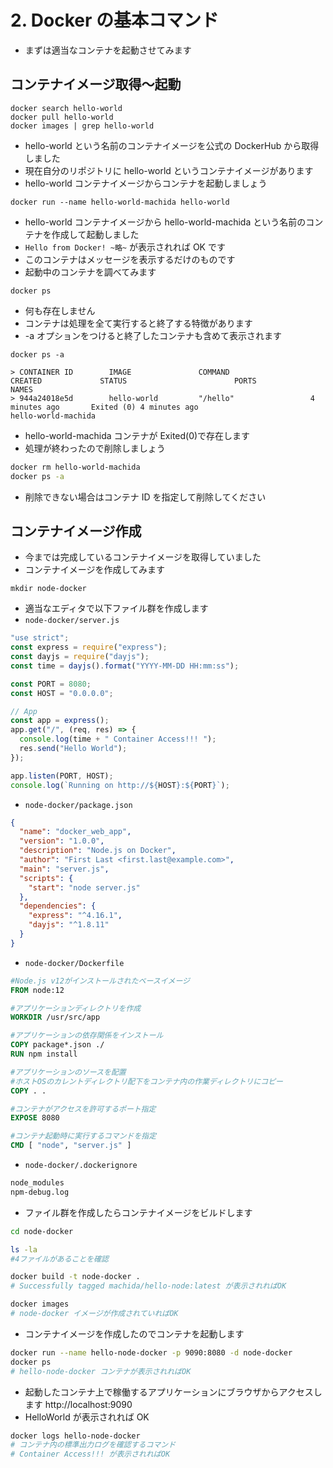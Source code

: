 # 2. Docker の基本コマンド

- まずは適当なコンテナを起動させてみます

## コンテナイメージ取得〜起動

```
docker search hello-world
docker pull hello-world
docker images | grep hello-world
```

- hello-world という名前のコンテナイメージを公式の DockerHub から取得しました
- 現在自分のリポジトリに hello-world というコンテナイメージがあります
- hello-world コンテナイメージからコンテナを起動しましょう

```
docker run --name hello-world-machida hello-world
```

- hello-world コンテナイメージから hello-world-machida という名前のコンテナを作成して起動しました
- `Hello from Docker! ~略~` が表示されれば OK です
- このコンテナはメッセージを表示するだけのものです
- 起動中のコンテナを調べてみます

```console
docker ps
```

- 何も存在しません
- コンテナは処理を全て実行すると終了する特徴があります
- -a オプションをつけると終了したコンテナも含めて表示されます

```console
docker ps -a

> CONTAINER ID        IMAGE               COMMAND                  CREATED             STATUS                        PORTS                NAMES
> 944a24018e5d        hello-world         "/hello"                 4 minutes ago       Exited (0) 4 minutes ago                           hello-world-machida
```

- hello-world-machida コンテナが Exited(0)で存在します
- 処理が終わったので削除しましょう

```sh
docker rm hello-world-machida
docker ps -a
```

- 削除できない場合はコンテナ ID を指定して削除してください

## コンテナイメージ作成

- 今までは完成しているコンテナイメージを取得していました
- コンテナイメージを作成してみます

```
mkdir node-docker
```

- 適当なエディタで以下ファイル群を作成します
- `node-docker/server.js`

```jsx
"use strict";
const express = require("express");
const dayjs = require("dayjs");
const time = dayjs().format("YYYY-MM-DD HH:mm:ss");

const PORT = 8080;
const HOST = "0.0.0.0";

// App
const app = express();
app.get("/", (req, res) => {
  console.log(time + " Container Access!!! ");
  res.send("Hello World");
});

app.listen(PORT, HOST);
console.log(`Running on http://${HOST}:${PORT}`);
```

- `node-docker/package.json`

```json
{
  "name": "docker_web_app",
  "version": "1.0.0",
  "description": "Node.js on Docker",
  "author": "First Last <first.last@example.com>",
  "main": "server.js",
  "scripts": {
    "start": "node server.js"
  },
  "dependencies": {
    "express": "^4.16.1",
    "dayjs": "^1.8.11"
  }
}
```

- `node-docker/Dockerfile`

```dockerfile
#Node.js v12がインストールされたベースイメージ
FROM node:12

#アプリケーションディレクトリを作成
WORKDIR /usr/src/app

#アプリケーションの依存関係をインストール
COPY package*.json ./
RUN npm install

#アプリケーションのソースを配置
#ホストOSのカレントディレクトリ配下をコンテナ内の作業ディレクトリにコピー
COPY . .

#コンテナがアクセスを許可するポート指定
EXPOSE 8080

#コンテナ起動時に実行するコマンドを指定
CMD [ "node", "server.js" ]
```

- `node-docker/.dockerignore`

```dockerfile
node_modules
npm-debug.log
```

- ファイル群を作成したらコンテナイメージをビルドします

```sh
cd node-docker

ls -la
#4ファイルがあることを確認

docker build -t node-docker .
# Successfully tagged machida/hello-node:latest が表示されればOK

docker images
# node-docker イメージが作成されていればOK
```

- コンテナイメージを作成したのでコンテナを起動します

```sh
docker run --name hello-node-docker -p 9090:8080 -d node-docker
docker ps
# hello-node-docker コンテナが表示されればOK

```

- 起動したコンテナ上で稼働するアプリケーションにブラウザからアクセスします
  http://localhost:9090
- HelloWorld が表示されれば OK

```sh
docker logs hello-node-docker
# コンテナ内の標準出力ログを確認するコマンド
# Container Access!!! が表示されればOK
```
